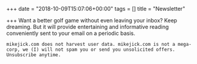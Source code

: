 +++
date = "2018-10-09T15:07:06+00:00"
tags = []
title = "Newsletter"

+++
Want a better golf game without even leaving your inbox? Keep dreaming. But it will provide entertaining and informative reading conveniently sent to your email on a periodic basis.

    mikejick.com does not harvest user data. mikejick.com is not a mega-corp, we (I) will not spam you or send you unsolicited offers. Unsubscribe anytime.